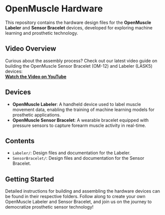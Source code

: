 # OpenMuscle Hardware

This repository contains the hardware design files for the **OpenMuscle Labeler** and **Sensor Bracelet** devices, developed for exploring machine learning and prosthetic technology.

## Video Overview

Curious about the assembly process? Check out our latest video guide on building the OpenMuscle Sensor Bracelet (OM-12) and Labeler (LASK5) devices:  
**[Watch the Video on YouTube](https://www.youtube.com/watch?v=DQQq6cplsOw)**

## Devices

- **OpenMuscle Labeler**: A handheld device used to label muscle movement data, enabling the training of machine learning models for prosthetic applications.
- **OpenMuscle Sensor Bracelet**: A wearable bracelet equipped with pressure sensors to capture forearm muscle activity in real-time.

## Contents

- `Labeler/`: Design files and documentation for the Labeler.
- `SensorBracelet/`: Design files and documentation for the Sensor Bracelet.

## Getting Started

Detailed instructions for building and assembling the hardware devices can be found in their respective folders. Follow along to create your own OpenMuscle Labeler and Sensor Bracelet, and join us on the journey to democratize prosthetic sensor technology!

